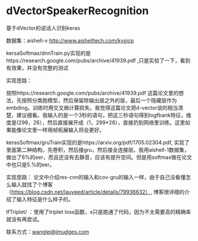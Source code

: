 # dVectorSpeakerRecognition
基于dVector的说话人识别keras


  
  
数据集：aishell-v http://www.aishelltech.com/kysjcp

kersaSoftmax/dnnTrain.py实现的是https://research.google.com/pubs/archive/41939.pdf ,只是实验了一下，看到有效果，并没有完整的测试

实现思路：

  按照https://research.google.com/pubs/archive/41939.pdf 这篇论文里的想法，先按照分类跑模型，然后保留除输出层之外的层，最后一个隐藏层作为embding。训练时用交叉熵计算损失。我觉得这篇论文把d-vector说的相当清楚，建议细看。我输入的是一个3秒的语句，把这三秒语句得到logfbank特征，维度是(299，26），然后直接展开成（1，299*26），直接扔到网络里训练。这里如果能像论文里一样用帧拓展输入将会更好。
  
kerasSoftmax/gruTrain实现的是https://arxiv.org/pdf/1705.02304.pdf, 实现了里面第二种结构，先卷积，然后接gru，然后接全连接层。我用aishell-1数据集，做出了6%的eer，而且还没有去静音，应该有提升空间。但是用softmax做在论文中也只是5.%的eer。

实现思路：
  论文中介绍res-cnn的输入和cov-gru的输入一样，由于自己没看懂怎么输入就找了个博客（https://blog.csdn.net/lauyeed/article/details/79936632）,  博客很详细的介绍了输入特征是什么样子的。
  
tfTriplet/ ：使用了triplet loss函数，s只是跑通了代码，因为不太需要高的精确率就没有再尝试。

联系方式：wanglei@imudges.com

